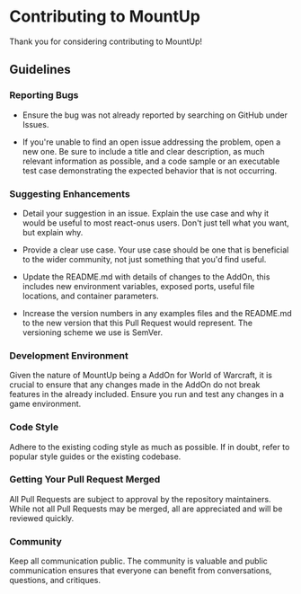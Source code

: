# Contributing to MountUp

Thank you for considering contributing to MountUp!

## Guidelines

### Reporting Bugs

-   Ensure the bug was not already reported by searching on GitHub under Issues.

-   If you're unable to find an open issue addressing the problem, open a new one. Be sure to include a title and clear description, as much relevant information as possible, and a code sample or an executable test case demonstrating the expected behavior that is not occurring.

### Suggesting Enhancements

-   Detail your suggestion in an issue. Explain the use case and why it would be useful to most react-onus users. Don't just tell what you want, but explain why.

-   Provide a clear use case. Your use case should be one that is beneficial to the wider community, not just something that you'd find useful.

-   Update the README.md with details of changes to the AddOn, this includes new environment variables, exposed ports, useful file locations, and container parameters.

-   Increase the version numbers in any examples files and the README.md to the new version that this Pull Request would represent. The versioning scheme we use is SemVer.

### Development Environment

Given the nature of MountUp being a AddOn for World of Warcraft, it is crucial to ensure that any changes made in the AddOn do not break features in the already included. Ensure you run and test any changes in a game environment.

### Code Style

Adhere to the existing coding style as much as possible. If in doubt, refer to popular style guides or the existing codebase.

### Getting Your Pull Request Merged

All Pull Requests are subject to approval by the repository maintainers. While not all Pull Requests may be merged, all are appreciated and will be reviewed quickly.

### Community

Keep all communication public. The community is valuable and public communication ensures that everyone can benefit from conversations, questions, and critiques.
